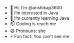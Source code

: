 - 👋 Hi, I’m @anshikap3600
- 👀 I’m interested in Java
- 🌱 I’m currently learning Java
- 📫 Coding is reach me
- 😄 Pronouns: she
- ⚡ Fun fact: You can't see me

<!---
anshikap3600/anshikap3600 is a ✨ special ✨ repository because its `README.md` (this file) appears on your GitHub profile.
You can click the Preview link to take a look at your changes.
--->
